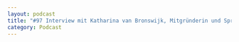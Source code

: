 ```yaml
---
layout: podcast
title: "#97 Interview mit Katharina van Bronswijk, Mitgründerin und Sprecherin von Psychologists for Future."
category: Podcast
---
```


<p><script class="podigee-podcast-player" src="https://cdn.podigee.com/podcast-player/javascripts/podigee-podcast-player.js" data-configuration="https://interviews-4-future.podigee.io/97-i4f/embed?context=external"></script></p>
